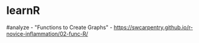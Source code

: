 # learnR
#analyze - "Functions to Create Graphs" - https://swcarpentry.github.io/r-novice-inflammation/02-func-R/

